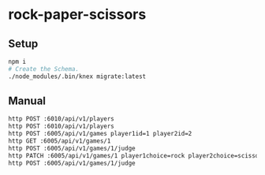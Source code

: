 # rock-paper-scissors

## Setup

```bash
npm i
# Create the Schema.
./node_modules/.bin/knex migrate:latest
```

## Manual

```bash
http POST :6010/api/v1/players
http POST :6010/api/v1/players
http POST :6005/api/v1/games player1id=1 player2id=2
http GET :6005/api/v1/games/1
http POST :6005/api/v1/games/1/judge
http PATCH :6005/api/v1/games/1 player1choice=rock player2choice=scissors
http POST :6005/api/v1/games/1/judge
```
